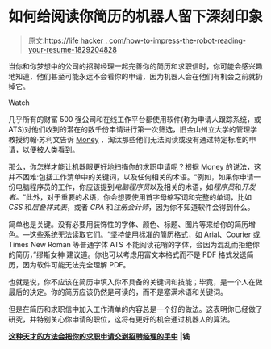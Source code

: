 # 如何给阅读你简历的机器人留下深刻印象

> 原文:[https://life hacker . com/how-to-impress-the-robot-reading-your-resume-1829204828](https://lifehacker.com/how-to-impress-the-robot-reading-your-resume-1829204828)

当你和你梦想中的公司的招聘经理一起完善你的简历和求职信时，你可能会感兴趣地知道，他们甚至可能永远不会看你的申请，因为机器人会在他们有机会之前就扔掉它。

Watch

几乎所有的财富 500 强公司和在线工作平台都使用软件(称为申请人跟踪系统，或 ATS)对他们收到的潜在的数千份申请进行第一次筛选，旧金山州立大学的管理学教授约翰·苏利文告诉 [Money](http://time.com/money/5398482/job-application-applicant-tracking-hacks/) ，淘汰那些他们无法阅读或没有通过特定标准的申请，以便被人类看到。

那么，你怎样才能让机器眼更好地扫描你的求职申请呢？根据 Money 的说法，这并不困难:包括工作清单中的关键词，以及任何相关的术语。“例如，如果你申请一份电脑程序员的工作，你应该提到*电脑程序员*以及相关的术语，如*程序员*和*开发者。*“此外，对于重要的术语，你会想要使用首字母缩写词和完整的单词，比如 *CSS* 和*层叠样式表*，或者 *CPA* 和*注册会计师*，因为你不知道软件会得到什么。

简单也是关键。没有必要用装饰性的字体、颜色、标题、图片等来给你的简历增色。—这些系统无法读取它们。“坚持使用标准的简历格式，如 Arial、Courier 或 Times New Roman 等普通字体 ATS 不能阅读花哨的字体，会因为混乱而拒绝你的简历，”缪斯女神 建议道。你也可以考虑用富文本格式而不是 PDF 格式发送简历，因为软件可能无法完全理解 PDF。

也就是说，你不应该在简历中填入你不具备的关键词和技能；毕竟，是一个人在做最后的决定。你的简历应该仍然是可读的，而不是塞满术语和关键词。

但是在简历和求职信中加入工作清单的内容总是一个好的做法。这表明你已经做了研究，并特别关心你申请的职位，这将有更好的机会通过机器人的算法。

[**这种天才的方法会把你的求职申请交到招聘经理的手中**](http://time.com/money/5398482/job-application-applicant-tracking-hacks/) **|钱**